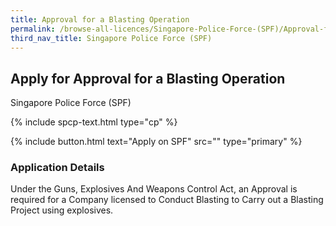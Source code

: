 ```yaml
---
title: Approval for a Blasting Operation 
permalink: /browse-all-licences/Singapore-Police-Force-(SPF)/Approval-for-a-Blasting-Operation-
third_nav_title: Singapore Police Force (SPF)
---
```


## Apply for Approval for a Blasting Operation 

Singapore Police Force (SPF)

{% include spcp-text.html type="cp" %}

{% include button.html text="Apply on SPF" src="" type="primary" %}

### Application Details

Under the Guns, Explosives And Weapons Control Act, an Approval is required for a Company licensed to Conduct Blasting to Carry out a Blasting Project using explosives. 

